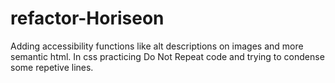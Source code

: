 # refactor-Horiseon

Adding accessibility functions like alt descriptions on images and more semantic html.
In css practicing Do Not Repeat code and trying to condense some repetive lines.
